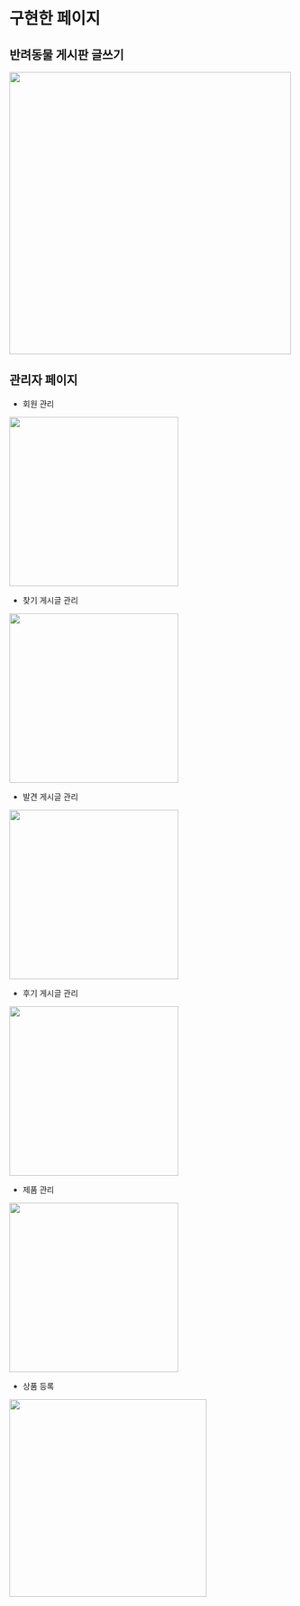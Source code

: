 # 구현한 페이지

## 반려동물 게시판 글쓰기 
<img src="https://user-images.githubusercontent.com/73643995/117130219-b79e1b00-adda-11eb-905d-250b8435e272.jpg" height="500" />

## 관리자 페이지
+ 회원 관리
<img src="https://user-images.githubusercontent.com/73643995/117132819-52e4bf80-adde-11eb-914e-91f7f1ab95cb.jpg" height="300" />
<br/>

+ 찾기 게시글 관리
<img src="https://user-images.githubusercontent.com/73643995/117133274-0352c380-addf-11eb-8316-da0b8332ed69.jpg" height="300" />
<br/>

+ 발견 게시글 관리
<img src="https://user-images.githubusercontent.com/73643995/117133332-11a0df80-addf-11eb-9a04-1d0e8e26d9a5.jpg" height="300" />
<br/>

+ 후기 게시글 관리
<img src="https://user-images.githubusercontent.com/73643995/117141525-9abd1400-ade9-11eb-88ac-97a4ff7aa6ea.jpg" height="300" />
<br/>

+ 제품 관리
<img src="https://user-images.githubusercontent.com/73643995/117133592-693f4b00-addf-11eb-88b0-c799382788e6.jpg" height="300" />
<br/>

+ 상품 등록
<img src="https://user-images.githubusercontent.com/73643995/117133525-5167c700-addf-11eb-85bf-cb16d3da7cb6.jpg" height="350" />
<br/><br/>
